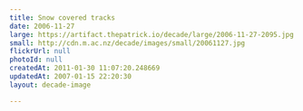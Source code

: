```yaml
---
title: Snow covered tracks
date: 2006-11-27
large: https://artifact.thepatrick.io/decade/large/2006-11-27-2095.jpg
small: http://cdn.m.ac.nz/decade/images/small/20061127.jpg
flickrUrl: null
photoId: null
createdAt: 2011-01-30 11:07:20.248669
updatedAt: 2007-01-15 22:20:30
layout: decade-image

---
```


